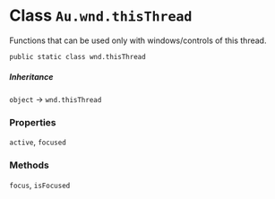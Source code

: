 # Class `Au.wnd.thisThread`

Functions that can be used only with windows/controls of this thread.

```
public static class wnd.thisThread
```

##### Inheritance

`object` → `wnd.thisThread`

### Properties

`active`, `focused`

### Methods

`focus`, `isFocused`